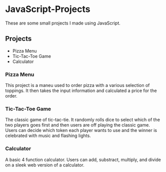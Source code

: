 # JavaScript-Projects

These are some small projects I made using JavaScript.

## Projects

* Pizza Menu
* Tic-Tac-Toe Game
* Calculator

### Pizza Menu

This project is a maneu used to order pizza with a various selection of toppings. It then takes the input information and calculated a price for the order.

### Tic-Tac-Toe Game

The classic game of tic-tac-tie. It randomly rolls dice to select which of the two players goes first and then users are off playing the classic game. Users can decide which token each player wants to use and the winner is celebrated with music and flashing lights.

### Calculator

A basic 4 function calculator. Users can add, substract, multiply, and divide on a sleek web version of a calculator.
